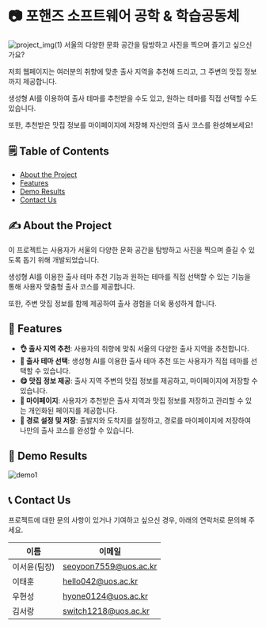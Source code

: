 # 📷 포핸즈 소프트웨어 공학 & 학습공동체
![project_img(1)](https://github.com/user-attachments/assets/a5624221-fbd6-45de-a9f8-d94e5eb4748b)
서울의 다양한 문화 공간을 탐방하고 사진을 찍으며 즐기고 싶으신가요? 

저희 웹페이지는 여러분의 취향에 맞춘 출사 지역을 추천해 드리고, 그 주변의 맛집 정보까지 제공합니다. 

생성형 AI를 이용하여 출사 테마를 추천받을 수도 있고, 원하는 테마를 직접 선택할 수도 있습니다. 

또한, 추천받은 맛집 정보를 마이페이지에 저장해 자신만의 출사 코스를 완성해보세요!

## 🗒 Table of Contents
- [About the Project](#about-the-project)
- [Features](#-features)
- [Demo Results](#-demo-results)
- [Contact Us](#-contact-us)

## ✍ About the Project
이 프로젝트는 사용자가 서울의 다양한 문화 공간을 탐방하고 사진을 찍으며 즐길 수 있도록 돕기 위해 개발되었습니다. 

생성형 AI를 이용한 출사 테마 추천 기능과 원하는 테마를 직접 선택할 수 있는 기능을 통해 사용자 맞춤형 출사 코스를 제공합니다. 

또한, 주변 맛집 정보를 함께 제공하여 출사 경험을 더욱 풍성하게 합니다.

## 🌟 Features
- **👌 출사 지역 추천**: 사용자의 취향에 맞춰 서울의 다양한 출사 지역을 추천합니다.
- **💬 출사 테마 선택**: 생성형 AI를 이용한 출사 테마 추천 또는 사용자가 직접 테마를 선택할 수 있습니다.
- **😋 맛집 정보 제공**: 출사 지역 주변의 맛집 정보를 제공하고, 마이페이지에 저장할 수 있습니다.
- **💓 마이페이지**: 사용자가 추천받은 출사 지역과 맛집 정보를 저장하고 관리할 수 있는 개인화된 페이지를 제공합니다.
- **🚃 경로 설정 및 저장**: 출발지와 도착지를 설정하고, 경로를 마이페이지에 저장하여 나만의 출사 코스를 완성할 수 있습니다.

## 🚶 Demo Results
![demo1](https://github.com/user-attachments/assets/f91aa64a-2387-4130-ae9f-dc9eab15e9c2)

## 📞 Contact Us
프로젝트에 대한 문의 사항이 있거나 기여하고 싶으신 경우, 아래의 연락처로 문의해 주세요.

| 이름   | 이메일                 |
|--------|------------------------|
| 이서윤(팀장) | seoyoon7559@uos.ac.kr |
| 이태훈 | hello042@uos.ac.kr     |
| 우현성 | hyone0124@uos.ac.kr    |
| 김서랑 | switch1218@uos.ac.kr   |
